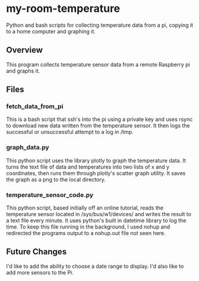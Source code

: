 # my-room-temperature
Python and bash scripts for collecting temperature data from a pi, copying it to a home computer and graphing it.

## Overview

This program collects temperature sensor data from a remote Raspberry pi and 
graphs it. 

## Files

### fetch_data_from_pi
This is a bash script that ssh's into the pi using a private key and uses rsync to download new data written from the temperature sensor. It then logs the successful or unsuccessful attempt to a log in /tmp.

### graph_data.py
This python script uses the library plotly to graph the temperature data. It turns the text file of data and temperatures into two lists of x and y coordinates, then runs them through plotly's scatter graph utility. It saves the graph as a png to the local directory.

### temperature_sensor_code.py
This python script, based initially off an online tutorial, reads the temperature sensor located in /sys/bus/w1/devices/ and writes the result to a text file every minute. It uses python's built in datetime library to log the time. To keep this file running in the background, I used nohup and redirected the programs output to a nohup.out file not seen here. 

## Future Changes

I'd like to add the ability to choose a date range to display.
I'd also like to add more sensors to the Pi.
